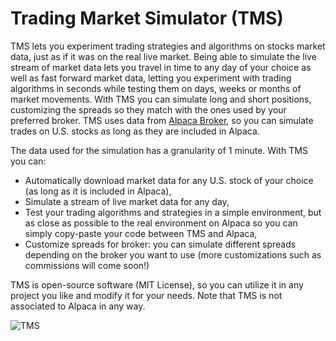 # Trading Market Simulator (TMS)
TMS lets you experiment trading strategies and algorithms on stocks market data, just as if it was on the real live market. Being able to simulate the live stream of market data lets you travel in time to any day of your choice as well as fast forward market data, letting you experiment with trading algorithms in seconds while testing them on days, weeks or months of market movements. With TMS you can simulate long and short positions, customizing the spreads so they match with the ones used by your preferred broker. TMS uses data from [Alpaca Broker](https://alpaca.markets), so you can simulate trades on U.S. stocks as long as they are included in Alpaca. 

The data used for the simulation has a granularity of 1 minute. With TMS you can:
- Automatically download market data for any U.S. stock of your choice (as long as it is included in Alpaca),
- Simulate a stream of live market data for any day,
- Test your trading algorithms and strategies in a simple environment, but as close as possible to the real environment on Alpaca so you can simply copy-paste your code between TMS and Alpaca,
- Customize spreads for broker: you can simulate different spreads depending on the broker you want to use (more customizations such as commissions will come soon!)

TMS is open-source software (MIT License), so you can utilize it in any project you like and modify it for your needs. Note that TMS is not associated to Alpaca in any way.

![TMS](https://github.com/maufadel/trading_market_simulator/blob/master/resources/tms.gif)
